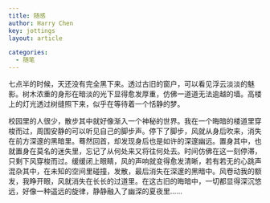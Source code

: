 ```yaml
---
title: 随感
author: Harry Chen
key: jottings
layout: article

categories:
  - 随笔
---
```


  七点半的时候，天还没有完全黑下来。透过古旧的窗户，可以看见浮云淡淡的魅影。树木浓重的身形在暗淡的光下显得愈发厚重，仿佛一道道无法逾越的墙。高楼上的灯光透过树缝照下来，似乎在等待着一个恬静的梦。

  校园里的人很少，散步其中就好像渐入一个神秘的世界。我在一个晦暗的楼道里穿梭而过，周围安静的可以听见自己的脚步声。停下了脚步，风就从身后吹来，消失在前方深邃的黑暗里。蓦然回首，却发现身后也是如许的深邃幽远。置身其中，也就置身在莫名的迷失里，忘记了从何处来又将往何处去。时间仿佛在这一刻停滞，只剩下风穿梭而过。缓缓闭上眼睛，风的声响就变得愈发清晰，若有若无的心跳声混杂其中，在未知的空间里碰撞，发散，最后消失在深邃的黑暗中。风卷动我的额发，我睁开眼，风就消失在长长的过道里。在这古旧的晦暗中，一切都显得深沉悠远，好像一种遥远的旋律，静静融入了幽深的夏夜里……
